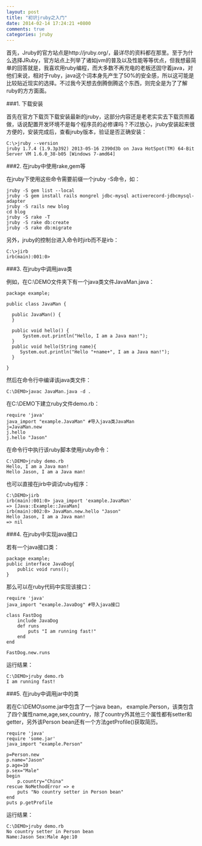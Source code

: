 ```yaml
---
layout: post
title: "初识jruby之入门"
date: 2014-02-14 17:24:21 +0800
comments: true
categories: jruby
---
```


首先，Jruby的官方站点是http://jruby.org/，最详尽的资料都在那里。至于为什么选择JRuby，官方站点上列举了诸如jvm的普及以及性能等等优点，但我想最简单的回答就是，我喜欢用ruby编程，而大多数不再充电的老板还固守着java，对他们来说，相对于ruby，java这个词本身先产生了50%的安全感，所以这可能是比较贴近现实的选择。不过我今天想去倒腾倒腾这个东西，则完全是为了了解ruby的方方面面。

###1. 下载安装

首先在官方下载页下载安装最新的jruby，这部分内容还是老老实实去下载页照着做，话说配置开发环境不是每个程序员的必修课吗？不过放心，jruby安装起来很方便的，安装完成后，查看jruby版本，验证是否正确安装：

	C:\>jruby --version
	jruby 1.7.4 (1.9.3p392) 2013-05-16 2390d3b on Java HotSpot(TM) 64-Bit Server VM 1.6.0_38-b05 [Windows 7-amd64]

###2. 在jruby中使用rake,gem等

在jruby下使用这些命令需要前缀一个jruby -S命令，如：

	jruby -S gem list --local
	jruby -S gem install rails mongrel jdbc-mysql activerecord-jdbcmysql-adapter
	jruby -S rails new blog 
	cd blog
	jruby -S rake -T
	jruby -S rake db:create
	jruby -S rake db:migrate

另外，jruby的控制台进入命令时jirb而不是irb：

	C:\>jirb
	irb(main):001:0>

###3. 在jruby中调用java类

例如，在C:\DEMO文件夹下有一个java类文件JavaMan.java：

	package example;
	
	public class JavaMan {
  
      public JavaMan() {
      }
      
      public void hello() {
          System.out.println("Hello, I am a Java man!");
      }
      public void hello(String name){
         System.out.println("Hello "+name+", I am a Java man!");
      }
      
	}

然后在命令行中编译该java类文件：

	C:\DEMO>javac JavaMan.java -d .

在C:\DEMO下建立ruby文件demo.rb：

	require 'java'
	java_import "example.JavaMan" #导入java类JavaMan
	j=JavaMan.new
	j.hello
	j.hello "Jason"

在命令行中执行该ruby脚本使用jruby命令：

	C:\DEMO>jruby demo.rb
	Hello, I am a Java man!
	Hello Jason, I am a Java man!

也可以直接在jirb中调试ruby程序：

	C:\DEMO>jirb
	irb(main):001:0> java_import 'example.JavaMan'
	=> [Java::Example::JavaMan]
	irb(main):002:0> JavaMan.new.hello "Jason"
	Hello Jason, I am a Java man!
	=> nil

###4. 在jruby中实现java接口

若有一个java接口类：

	package example;
	public interface JavaDog{
		public void runs();
	}

那么可以在ruby代码中实现该接口：

	require 'java'
	java_import "example.JavaDog" #导入java接口
	
	class FastDog
		include JavaDog
		def runs
			puts "I am running fast!"
		end
	end
	
	FastDog.new.runs

运行结果：

	C:\DEMO>jruby demo.rb
	I am running fast!

###5. 在jruby中调用jar中的类

若在C:\DEMO\some.jar中包含了一个java bean， example.Person，该类包含了四个属性name,age,sex,country，除了country外其他三个属性都有setter和getter，另外该Person bean还有一个方法getProfile()获取简历。

	require 'java'
	require 'some.jar'
	java_import "example.Person"
	
	p=Person.new
	p.name="Jason"
	p.age=10
	p.sex="Male"
	begin
		p.country="China"
	rescue NoMethodError => e
		puts "No country setter in Person bean"
	end
	puts p.getProfile

运行结果：

	C:\DEMO>jruby demo.rb
	No country setter in Person bean
	Name:Jason Sex:Male Age:10
